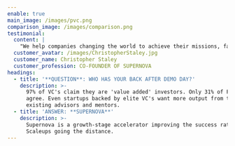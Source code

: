 ```yaml
---
enable: true
main_image: /images/pvc.png
comparison_image: /images/comparison.png
testimonial:
  content: |
    "We help companies changing the world to achieve their missions, faster."
  customer_avatar: /images/ChristopherStaley.jpg
  customer_name: Christopher Staley
  customer_profession: CO-FOUNDER OF SUPERNOVA
headings:
  - title: '**QUESTION**: WHO HAS YOUR BACK AFTER DEMO DAY?'
    description: >-
      97% of VC's claim they are 'value added' investors. Only 31% of Founders
      agree. Even startups backed by elite VC's want more output from their
      existing advisors and mentors.
  - title: 'ANSWER: **SUPERNOVA**'
    description: >-
      Supernova is a growth-stage accelerator improving the success rates of
      Scaleups going the distance.
---
```


